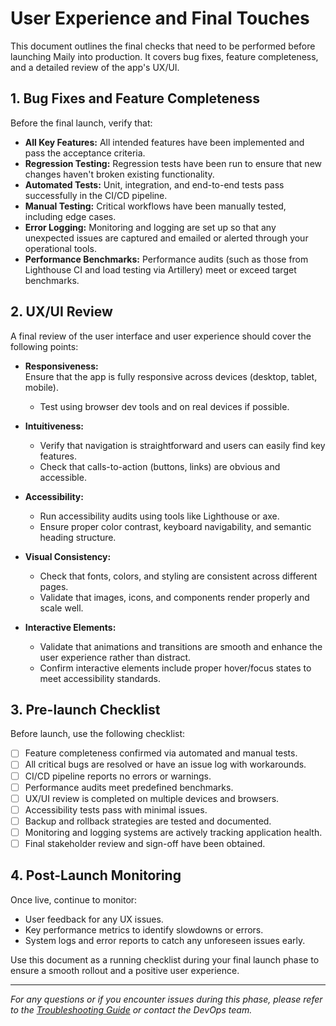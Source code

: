 # User Experience and Final Touches

This document outlines the final checks that need to be performed before launching Maily into production. It covers bug fixes, feature completeness, and a detailed review of the app's UX/UI.

## 1. Bug Fixes and Feature Completeness

Before the final launch, verify that:
- **All Key Features:** All intended features have been implemented and pass the acceptance criteria.
- **Regression Testing:** Regression tests have been run to ensure that new changes haven't broken existing functionality.
- **Automated Tests:** Unit, integration, and end-to-end tests pass successfully in the CI/CD pipeline.
- **Manual Testing:** Critical workflows have been manually tested, including edge cases.
- **Error Logging:** Monitoring and logging are set up so that any unexpected issues are captured and emailed or alerted through your operational tools.
- **Performance Benchmarks:** Performance audits (such as those from Lighthouse CI and load testing via Artillery) meet or exceed target benchmarks.

## 2. UX/UI Review

A final review of the user interface and user experience should cover the following points:

- **Responsiveness:**  
  Ensure that the app is fully responsive across devices (desktop, tablet, mobile).  
  - Test using browser dev tools and on real devices if possible.
  
- **Intuitiveness:**  
  - Verify that navigation is straightforward and users can easily find key features.
  - Check that calls-to-action (buttons, links) are obvious and accessible.
  
- **Accessibility:**  
  - Run accessibility audits using tools like Lighthouse or axe.
  - Ensure proper color contrast, keyboard navigability, and semantic heading structure.
  
- **Visual Consistency:**  
  - Check that fonts, colors, and styling are consistent across different pages.
  - Validate that images, icons, and components render properly and scale well.
  
- **Interactive Elements:**  
  - Validate that animations and transitions are smooth and enhance the user experience rather than distract.
  - Confirm interactive elements include proper hover/focus states to meet accessibility standards.

## 3. Pre-launch Checklist

Before launch, use the following checklist:

- [ ] Feature completeness confirmed via automated and manual tests.
- [ ] All critical bugs are resolved or have an issue log with workarounds.
- [ ] CI/CD pipeline reports no errors or warnings.
- [ ] Performance audits meet predefined benchmarks.
- [ ] UX/UI review is completed on multiple devices and browsers.
- [ ] Accessibility tests pass with minimal issues.
- [ ] Backup and rollback strategies are tested and documented.
- [ ] Monitoring and logging systems are actively tracking application health.
- [ ] Final stakeholder review and sign-off have been obtained.

## 4. Post-Launch Monitoring

Once live, continue to monitor:
- User feedback for any UX issues.
- Key performance metrics to identify slowdowns or errors.
- System logs and error reports to catch any unforeseen issues early.

Use this document as a running checklist during your final launch phase to ensure a smooth rollout and a positive user experience.

---

*For any questions or if you encounter issues during this phase, please refer to the [Troubleshooting Guide](./guides/troubleshooting.md) or contact the DevOps team.* 